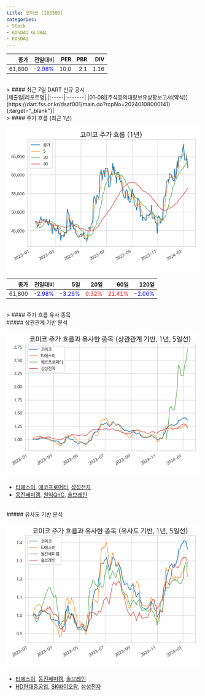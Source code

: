 ```yaml
---
title: 코미코 (183300)
categories:
- Stock
- KOSDAQ GLOBAL
- KOSDAQ
---
```


|종가|전일대비|PER|PBR|DIV|
|---:|-------:|--:|--:|--:|
|61,800|<span style="color: blue">-2.98%</span>|10.0|2.1|1.16|

<!-- more -->

<br>
> #### 최근 7일 DART 신규 공시
<br>
|제출일|리포트명|
|:-----|:-------|
|01-08|[주식등의대량보유상황보고서(약식)](https://dart.fss.or.kr/dsaf001/main.do?rcpNo=20240108000141){:target="_blank"}|

<br>
> #### 주가 흐름 (최근 1년)

![183300](/assets/images/stock/183300.png)

|종가|전일대비|5일|20일|60일|120일|
|---:|-------:|--:|---:|---:|----:|
|61,800|<span style="color: blue">-2.98%</span>|<span style="color: blue">-3.29%</span>|<span style="color: red">0.32%</span>|<span style="color: red">21.41%</span>|<span style="color: blue">-2.06%</span>|

<br>
> #### 주가 흐름 유사 종목

<br>
##### 상관관계 기반 분석

![183300](/assets/images/stock/183300_corr.png)
- [티에스이](/131290/), [에코프로머티](/450080/), [삼성전자](/005930/)
- [동진쎄미켐](/005290/), [원익QnC](/074600/), [솔브레인](/357780/)

<br>
##### 유사도 기반 분석

![183300](/assets/images/stock/183300_sim.png)
- [티에스이](/131290/), [동진쎄미켐](/005290/), [솔브레인](/357780/)
- [HD현대중공업](/329180/), [SK바이오팜](/326030/), [삼성전자](/005930/)